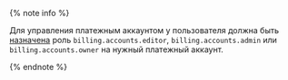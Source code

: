 {% note info %}

Для управления платежным аккаунтом у пользователя должна быть [назначена](../../billing/security/index.md#set-role) роль `billing.accounts.editor`, `billing.accounts.admin` или `billing.accounts.owner` на нужный платежный аккаунт.

{% endnote %}